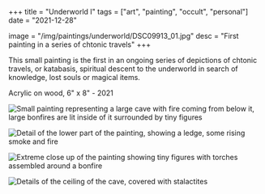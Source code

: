 +++
title = "Underworld I"
tags = ["art", "painting", "occult", "personal"]
date = "2021-12-28"

image = "/img/paintings/underworld/DSC09913_01.jpg"
desc = "First painting in a series of chtonic travels"
+++

This small painting is the first in an ongoing series of depictions of chtonic travels, or katabasis, spiritual descent to the underworld in search of knowledge, lost souls or magical items.

Acrylic on wood, 6" x 8" - 2021

![Small painting representing a large cave with fire coming from below it, large bonfires are lit inside of it surrounded by tiny figures](/img/paintings/underworld/DSC09913.jpg "Small painting representing a large cave with fire coming from below it, large bonfires are lit inside of it surrounded by tiny figures")

![Detail of the lower part of the painting, showing a ledge, some rising smoke and fire](/img/paintings/underworld/DSC09916.jpg "Detail of the lower part of the painting, showing a ledge, some rising smoke and fire")

![Extreme close up of the painting showing tiny figures with torches assembled around a bonfire](/img/paintings/underworld/DSC09915.jpg "Extreme close up of the painting showing tiny figures with torches assembled around a bonfire")

![Details of the ceiling of the cave, covered with stalactites](/img/paintings/underworld/DSC09918.jpg "Details of the ceiling of the cave, covered with stalactites")
